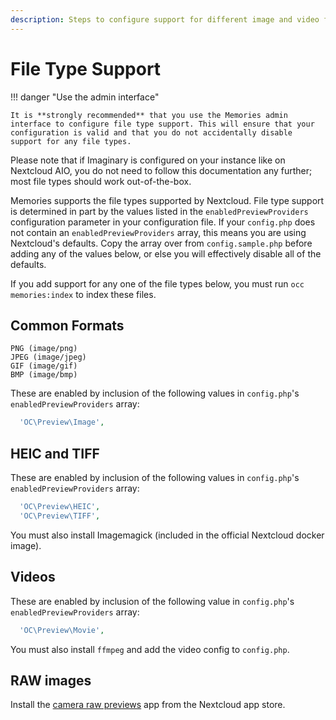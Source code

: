 ```yaml
---
description: Steps to configure support for different image and video formats
---
```


# File Type Support

!!! danger "Use the admin interface"

    It is **strongly recommended** that you use the Memories admin interface to configure file type support. This will ensure that your configuration is valid and that you do not accidentally disable support for any file types.

Please note that if Imaginary is configured on your instance like on Nextcloud AIO, you do not need to follow this documentation any further; most file types should work out-of-the-box.

Memories supports the file types supported by Nextcloud. File type support is determined in part by the values listed in the `enabledPreviewProviders` configuration parameter in your configuration file. If your `config.php` does not contain an `enabledPreviewProviders` array, this means you are using Nextcloud's defaults. Copy the array over from `config.sample.php` before adding any of the values below, or else you will effectively disable all of the defaults.

If you add support for any one of the file types below, you must run `occ memories:index` to index these files.

## Common Formats

```
PNG (image/png)
JPEG (image/jpeg)
GIF (image/gif)
BMP (image/bmp)
```

These are enabled by inclusion of the following values in `config.php`'s `enabledPreviewProviders` array:

```php
  'OC\Preview\Image',
```

## HEIC and TIFF

These are enabled by inclusion of the following values in `config.php`'s `enabledPreviewProviders` array:

```php
  'OC\Preview\HEIC',
  'OC\Preview\TIFF',
```

You must also install Imagemagick (included in the official Nextcloud docker image).

## Videos

These are enabled by inclusion of the following value in `config.php`'s `enabledPreviewProviders` array:

```php
  'OC\Preview\Movie',
```

You must also install `ffmpeg` and add the video config to `config.php`.

## RAW images

Install the [camera raw previews](https://github.com/ariselseng/camerarawpreviews) app from the Nextcloud app store.
